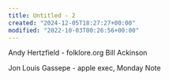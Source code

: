 ```yaml
---
title: Untitled - 2
created: "2024-12-05T18:27:27+00:00"
modified: "2022-10-03T00:26:56+00:00"
---
```

Andy Hertzfield - folklore.org
Bill Ackinson

Jon Louis Gassepe - apple exec, Monday Note

